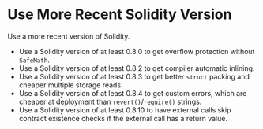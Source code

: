 # Use More Recent Solidity Version

Use a more recent version of Solidity.

- Use a Solidity version of at least 0.8.0 to get overflow protection without `SafeMath`.
- Use a Solidity version of at least 0.8.2 to get compiler automatic inlining.
- Use a Solidity version of at least 0.8.3 to get better `struct` packing and cheaper multiple storage reads.
- Use a Solidity version of at least 0.8.4 to get custom errors, which are cheaper at deployment than `revert()`/`require()` strings.
- Use a Solidity version of at least 0.8.10 to have external calls skip contract existence checks if the external call has a return value.
